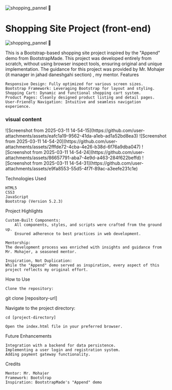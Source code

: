 ![shopping_pannel 🌻](https://github.com/user-attachments/assets/7c246887-fca0-4e49-9d94-01e0e766dd9c)<H1>Shopping Site Project (front-end) </H1>

![shopping_pannel 🌻](https://github.com/user-attachments/assets/a62a2638-38d5-467f-b8e3-a3fb8400b07a)


This is a Bootstrap-based shopping site project inspired by the "Append" demo from BootstrapMade. This project was developed entirely from scratch, without using browser inspect tools, ensuring original and unique implementation. The guidance for this project was provided by Mr. Mohajer (it manager in jahad daneshgahi section) , my mentor.
Features

    Responsive Design: Fully optimized for various screen sizes.
    Bootstrap Framework: Leveraging Bootstrap for layout and styling.
    Shopping Cart: Dynamic and functional shopping cart system.
    Product Pages: Cleanly designed product listing and detail pages.
    User-Friendly Navigation: Intuitive and seamless navigation experience.
<h3>visual content </h3>
![Screenshot from 2025-03-11 14-54-15](https://github.com/user-attachments/assets/eafc1a19-9562-41da-a1eb-ad1a52bd8ea3)
![Screenshot from 2025-03-11 14-54-20](https://github.com/user-attachments/assets/2fffde72-4cba-4e26-b38d-6f76a9dba047)
![Screenshot from 2025-03-11 14-54-24](https://github.com/user-attachments/assets/86657791-aba7-4e9d-a463-284f622beffd)
![Screenshot from 2025-03-11 14-54-31](https://github.com/user-attachments/assets/e9fa8553-55d5-4f7f-89ac-a3eefe231c1e)




Technologies Used

    HTML5
    CSS3
    JavaScript
    Bootstrap (Version 5.2.3)

Project Highlights

    Custom-Built Components:
        All components, styles, and scripts were crafted from the ground up.
        Ensured adherence to best practices in web development.

    Mentorship:
    The development process was enriched with insights and guidance from Mr. Mohajer, a seasoned mentor.

    Inspiration, Not Duplication:
    While the "Append" demo served as inspiration, every aspect of this project reflects my original effort.

How to Use

    Clone the repository:

git clone [repository-url]

Navigate to the project directory:

    cd [project-directory]

    Open the index.html file in your preferred browser.

Future Enhancements

    Integration with a backend for data persistence.
    Implementing a user login and registration system.
    Adding payment gateway functionality.

Credits

    Mentor: Mr. Mohajer
    Framework: Bootstrap
    Inspiration: BootstrapMade's "Append" demo

